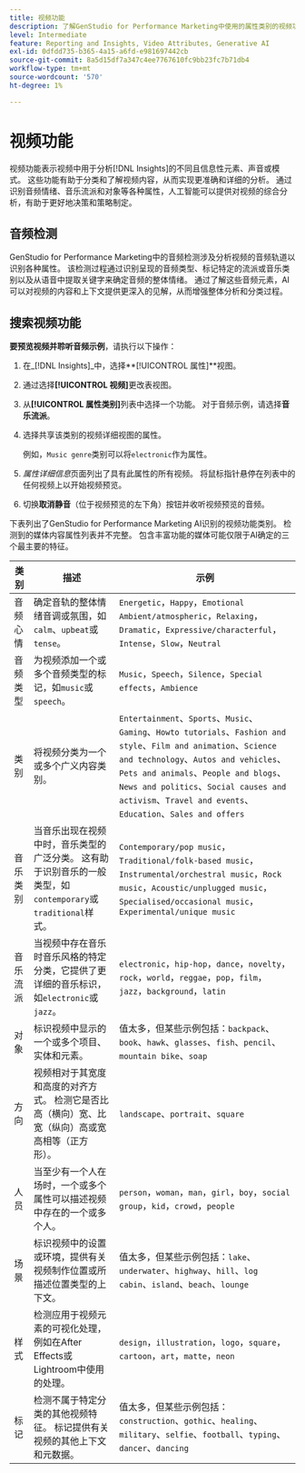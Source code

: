 ```yaml
---
title: 视频功能
description: 了解GenStudio for Performance Marketing中使用的属性类别的视频功能。
level: Intermediate
feature: Reporting and Insights, Video Attributes, Generative AI
exl-id: 0dfdd735-b365-4a15-a6fd-e981697442cb
source-git-commit: 8a5d15df7a347c4ee7767610fc9bb23fc7b71db4
workflow-type: tm+mt
source-wordcount: '570'
ht-degree: 1%

---
```


# 视频功能

视频功能表示视频中用于分析[!DNL Insights]的不同且信息性元素、声音或模式。 这些功能有助于分类和了解视频内容，从而实现更准确和详细的分析。 通过识别音频情绪、音乐流派和对象等各种属性，人工智能可以提供对视频的综合分析，有助于更好地决策和策略制定。

## 音频检测

GenStudio for Performance Marketing中的音频检测涉及分析视频的音频轨道以识别各种属性。 该检测过程通过识别呈现的音频类型、标记特定的流派或音乐类别以及从语音中提取关键字来确定音频的整体情绪。 通过了解这些音频元素，AI可以对视频的内容和上下文提供更深入的见解，从而增强整体分析和分类过程。

## 搜索视频功能

**要预览视频并聆听音频示例**，请执行以下操作：

1. 在&#x200B;_[!DNL Insights]_中，选择&#x200B;**[!UICONTROL 属性]**视图。

1. 通过选择&#x200B;**[!UICONTROL 视频]**&#x200B;更改表视图。

1. 从&#x200B;**[!UICONTROL 属性类别]**&#x200B;列表中选择一个功能。 对于音频示例，请选择&#x200B;**音乐流派**。

1. 选择共享该类别的视频详细视图的属性。

   例如，`Music genre`类别可以将`electronic`作为属性。

1. _属性详细信息_&#x200B;页面列出了具有此属性的所有视频。 将鼠标指针悬停在列表中的任何视频上以开始视频预览。

1. 切换&#x200B;**取消静音**（位于视频预览的左下角）按钮并收听视频预览的音频。

下表列出了GenStudio for Performance Marketing AI识别的视频功能类别。 检测到的媒体内容属性列表并不完整。 包含丰富功能的媒体可能仅限于AI确定的三个最主要的特征。

<!-- For the writer: turn off word wrap to work with these tables. Option + Z -->

| 类别 | 描述 | 示例 |
| ------------------- | ------------------------------------------------------------------------------------------------------------ | --------------------------------------------------------------------------------------- |
| 音频心情 | 确定音轨的整体情绪音调或氛围，如`calm`、`upbeat`或`tense`。 | `Energetic`，`Happy`，`Emotional Ambient/atmospheric`，`Relaxing`，`Dramatic`，`Expressive/characterful`，`Intense`，`Slow`，`Neutral` |
| 音频类型 | 为视频添加一个或多个音频类型的标记，如`music`或`speech`。 | `Music`，`Speech`，`Silence`，`Special effects`，`Ambience` |
| 类别 | 将视频分类为一个或多个广义内容类别。 | `Entertainment`、`Sports`、`Music`、`Gaming`、`Howto tutorials`、`Fashion and style`、`Film and animation`、`Science and technology`、`Autos and vehicles`、`Pets and animals`、`People and blogs`、`News and politics`、`Social causes and activism`、`Travel and events`、`Education`、`Sales and offers` |
| 音乐类别 | 当音乐出现在视频中时，音乐类型的广泛分类。 这有助于识别音乐的一般类型，如`contemporary`或`traditional`样式。 | `Contemporary/pop music`，`Traditional/folk-based music`，`Instrumental/orchestral music`，`Rock music`，`Acoustic/unplugged music`，`Specialised/occasional music`，`Experimental/unique music` |
| 音乐流派 | 当视频中存在音乐时音乐风格的特定分类，它提供了更详细的音乐标识，如`electronic`或`jazz`。 | `electronic`，`hip-hop`，`dance`，`novelty`，`rock`，`world`，`reggae`，`pop`，`film`，`jazz`，`background`，`latin` |
| 对象 | 标识视频中显示的一个或多个项目、实体和元素。 | 值太多，但某些示例包括：`backpack`、`book`、`hawk`、`glasses`、`fish`、`pencil`、`mountain bike`、`soap` |
| 方向 | 视频相对于其宽度和高度的对齐方式。 检测它是否比高（横向）宽、比宽（纵向）高或宽高相等（正方形）。 | `landscape`、`portrait`、`square` |
| 人员 | 当至少有一个人在场时，一个或多个属性可以描述视频中存在的一个或多个人。 | `person`，`woman`，`man`，`girl`，`boy`，`social group`，`kid`，`crowd`，`people` |
| 场景 | 标识视频中的设置或环境，提供有关视频制作位置或所描述位置类型的上下文。 | 值太多，但某些示例包括：`lake`、`underwater`、`highway`、`hill`、`log cabin`、`island`、`beach`、`lounge` |
| 样式 | 检测应用于视频元素的可视化处理，例如在After Effects或Lightroom中使用的处理。 | `design`，`illustration`，`logo`，`square`，`cartoon`，`art`，`matte`，`neon` |
| 标记 | 检测不属于特定分类的其他视频特征。 标记提供有关视频的其他上下文和元数据。 | 值太多，但某些示例包括：`construction`、`gothic`、`healing`、`military`、`selfie`、`football`、`typing`、`dancer`、`dancing` |
